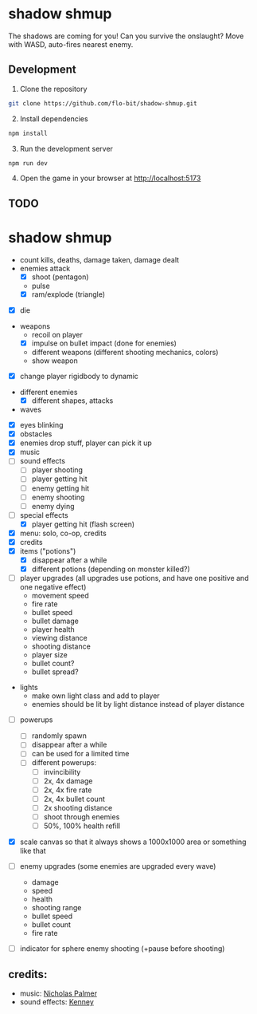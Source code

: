# shadow shmup

The shadows are coming for you! Can you survive the onslaught? Move with WASD, auto-fires nearest enemy.

## Development

1. Clone the repository

```bash
git clone https://github.com/flo-bit/shadow-shmup.git
```

2. Install dependencies

```bash
npm install
```

3. Run the development server

```bash
npm run dev
```

4. Open the game in your browser at [http://localhost:5173](http://localhost:5173)


## TODO

# shadow shmup

- count kills, deaths, damage taken, damage dealt
- enemies attack
    - [x] shoot (pentagon)
    - pulse
    - [x] ram/explode (triangle)
- [x] die
- weapons
    - recoil on player
    - [x] impulse on bullet impact (done for enemies)
    - different weapons (different shooting mechanics, colors)
    - show weapon
- [x] change player rigidbody to dynamic
- different enemies
    - [x] different shapes, attacks
- waves
- [x] eyes blinking
- [x] obstacles
- [x] enemies drop stuff, player can pick it up
- [x] music
- [ ] sound effects
    - [ ] player shooting
    - [ ] player getting hit
    - [ ] enemy getting hit
    - [ ] enemy shooting
    - [ ] enemy dying
- [ ] special effects
    - [x] player getting hit (flash screen)
- [x] menu: solo, co-op, credits
- [x] credits
- [x] items ("potions")
    - [x] disappear after a while
    - [x] different potions (depending on monster killed?)
- [ ] player upgrades (all upgrades use potions, and have one positive and one negative effect)
    - movement speed
    - fire rate
    - bullet speed
    - bullet damage
    - player health
    - viewing distance
    - shooting distance
    - player size
    - bullet count?
    - bullet spread?
- lights
    - make own light class and add to player
    - enemies should be lit by light distance instead of player distance
- [ ] powerups
    - [ ] randomly spawn
    - [ ] disappear after a while
    - [ ] can be used for a limited time
    - [ ] different powerups:
        - [ ] invincibility
        - [ ] 2x, 4x damage
        - [ ] 2x, 4x fire rate
        - [ ] 2x, 4x bullet count
        - [ ] 2x shooting distance
        - [ ] shoot through enemies
        - [ ] 50%, 100% health refill
- [x] scale canvas so that it always shows a 1000x1000 area or something like that
- [ ] enemy upgrades (some enemies are upgraded every wave)
    - damage
    - speed
    - health
    - shooting range
    - bullet speed
    - bullet count
    - fire rate
- [ ] indicator for sphere enemy shooting (+pause before shooting)


## credits:

- music: [Nicholas Palmer](https://soundcloud.com/nicholas-palmer-4)
- sound effects: [Kenney](https://kenney.nl/)
